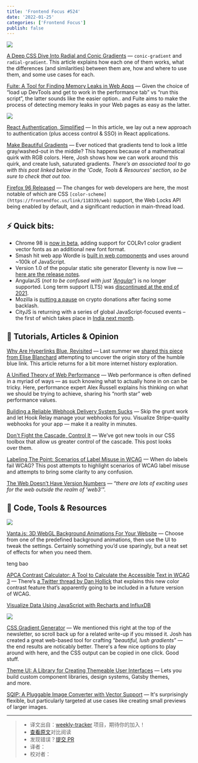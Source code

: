 ```yaml
---
title: 'Frontend Focus #524'
date: '2022-01-25'
categories: ['Frontend Focus']
publish: false
---
```


[![](https://res.cloudinary.com/cpress/image/upload/w_1280,e_sharpen:60/v1641992854/b3e9yiscwbaepolakbax.jpg)](https://frontendfoc.us/link/118333/web)

[A Deep CSS Dive Into Radial and Conic Gradients](https://frontendfoc.us/link/118333/web "www.smashingmagazine.com") — `conic-gradient` and `radial-gradient`. This article explains how each one of them works, what the differences (and similarities) between them are, how and where to use them, and some use cases for each.

[Fuite: A Tool for Finding Memory Leaks in Web Apps](https://frontendfoc.us/link/118363/web "nolanlawson.com") — Given the choice of “load up DevTools and get to work in the performance tab” vs “run this script”, the latter sounds like the easier option.. and Fuite aims to make the process of detecting memory leaks in your Web pages as easy as the latter.

[![](https://copm.s3.amazonaws.com/b1e915b5.png)](https://frontendfoc.us/link/118335/web)

[React Authentication, Simplified](https://frontendfoc.us/link/118335/web "userfront.com") — In this article, we lay out a new approach to authentication (plus access control & SSO) in React applications.

[Make Beautiful Gradients](https://frontendfoc.us/link/118334/web "www.joshwcomeau.com") — Ever noticed that gradients tend to look a little gray/washed-out in the middle? This happens because of a mathematical quirk with RGB colors. Here, Josh shows how we can work around this quirk, and create lush, saturated gradients. _There’s an associated tool to go with this post linked below in the 'Code, Tools & Resources' section, so be sure to check that out too._

[Firefox 96 Released](https://frontendfoc.us/link/118338/web "www.mozilla.org") — The changes for web developers are here, the most notable of which are CSS `[color-scheme](https://frontendfoc.us/link/118339/web)` support, the Web Locks API being enabled by default, and a significant reduction in main-thread load.

## **⚡️ Quick bits:**

*   Chrome 98 is [now in beta](https://frontendfoc.us/link/118340/web), adding support for COLRv1 color gradient vector fonts as an additional new font format.
*   Smash hit web app Wordle is [built in web components](https://frontendfoc.us/link/118341/web) and uses around ~100k of JavaScript.
*   Version 1.0 of the popular static site generator Eleventy is now live — [here are the release notes](https://frontendfoc.us/link/118342/web).
*   AngularJS (_not to be confused with just '[Angular](https://frontendfoc.us/link/118343/web)'_) is no longer supported. Long term support (LTS) was [discontinued at the end of 2021](https://frontendfoc.us/link/118344/web).
*   Mozilla is [putting a pause](https://frontendfoc.us/link/118345/web) on crypto donations after facing some backlash.
*   CityJS is returning with a series of global JavaScript-focused events – the first of which takes place in [India next month](https://frontendfoc.us/link/118346/web).

## 📙 **Tutorials, Articles & Opinion**

[Why Are Hyperlinks Blue, Revisited](https://frontendfoc.us/link/118336/web "blog.mozilla.org") — Last summer we [shared this piece from Elise Blanchard](https://frontendfoc.us/link/118337/web) attempting to uncover the origin story of the humble blue link. This article returns for a bit more internet history exploration.

[A Unified Theory of Web Performance](https://frontendfoc.us/link/118347/web "calendar.perfplanet.com") — Web performance is often defined in a myriad of ways — as such knowing what to actually hone in on can be tricky. Here, performance expert Alex Russell explains his thinking on what we should be trying to achieve, sharing his “north star” web performance values.

[Building a Reliable Webhook Delivery System Sucks](https://frontendfoc.us/link/118349/web "www.hookrelay.dev") — Skip the grunt work and let Hook Relay manage your webhooks for you. Visualize Stripe-quality webhooks for your app — make it a reality in minutes.

[Don't Fight the Cascade, Control It](https://frontendfoc.us/link/118348/web "css-tricks.com") — We’ve got new tools in our CSS toolbox that allow us greater control of the cascade. This post looks over them.

[Labeling The Point: Scenarios of Label Misuse in WCAG](https://frontendfoc.us/link/118350/web "www.tpgi.com") — When do labels fail WCAG? This post attempts to highlight scenarios of WCAG label misuse and attempts to bring some clarity to any confusion.

[The Web Doesn’t Have Version Numbers](https://frontendfoc.us/link/118351/web "hiddedevries.nl") — “_there are lots of exciting uses for the web outside the realm of ‘web3’_”.

## 🔧 **Code, Tools & Resources**

[![](https://cp-randombucket.s3.eu-west-1.amazonaws.com/ezgif.com-gif-maker.gif)](https://frontendfoc.us/link/118358/web)

[Vanta.js: 3D WebGL Background Animations For Your Website](https://frontendfoc.us/link/118358/web "www.vantajs.com") — Choose from one of the predefined background animations, then use the UI to tweak the settings. Certainly something you’d use sparingly, but a neat set of effects for when you need them.

teng bao

[APCA Contrast Calculator: A Tool to Calculate the Accessible Text in WCAG 3](https://frontendfoc.us/link/118359/web "www.myndex.com") — There’s [a Twitter thread by Dan Hollick](https://frontendfoc.us/link/118360/web) that explains this new color contrast feature that’s apparently going to be included in a future version of WCAG.

[Visualize Data Using JavaScript with Recharts and InfluxDB](https://frontendfoc.us/link/118361/web "www.influxdata.com")

[![](https://res.cloudinary.com/cpress/image/upload/v1641984739/gcewtihdcen7r7vztlxo.png)](https://frontendfoc.us/link/118362/web)

[CSS Gradient Generator](https://frontendfoc.us/link/118362/web "www.joshwcomeau.com") — We mentioned this right at the top of the newsletter, so scroll back up for a related write-up if you missed it. Josh has created a great web-based tool for crafting “_beautiful, lush gradients_” — the end results are noticably better. There's a few nice options to play around with here, and the CSS output can be copied in one click. Good stuff.

[Theme UI: A Library for Creating Themeable User Interfaces](https://frontendfoc.us/link/118364/web "theme-ui.com") — Lets you build custom component libraries, design systems, Gatsby themes, and more.

[SQIP: A Pluggable Image Converter with Vector Support](https://frontendfoc.us/link/118365/web "github.com") — It's surprisingly flexible, but particularly targeted at use cases like creating small previews of larger images.

---
> * 译文出自：[weekly-tracker](https://github.com/FEDarling/weekly-tracker) 项目，期待你的加入！
> * [查看原文]()对比阅读
> * 发现错误？[提交 PR](https://github.com/FEDarling/weekly-tracker/blob/main/frontend_focus/524/README.md)
> * 译者：
> * 校对者：
